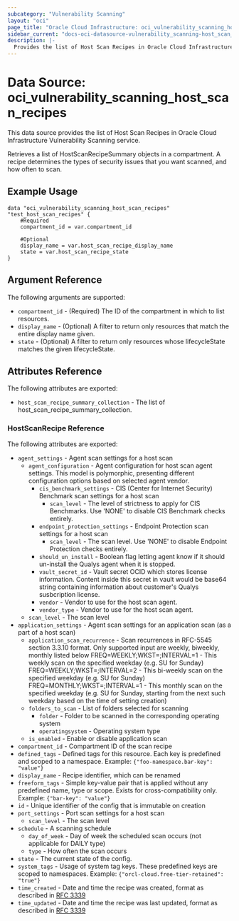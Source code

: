 ```yaml
---
subcategory: "Vulnerability Scanning"
layout: "oci"
page_title: "Oracle Cloud Infrastructure: oci_vulnerability_scanning_host_scan_recipes"
sidebar_current: "docs-oci-datasource-vulnerability_scanning-host_scan_recipes"
description: |-
  Provides the list of Host Scan Recipes in Oracle Cloud Infrastructure Vulnerability Scanning service
---
```


# Data Source: oci_vulnerability_scanning_host_scan_recipes
This data source provides the list of Host Scan Recipes in Oracle Cloud Infrastructure Vulnerability Scanning service.

Retrieves a list of HostScanRecipeSummary objects in a compartment. A recipe determines the types of security issues that you want scanned, and how often to scan.


## Example Usage

```hcl
data "oci_vulnerability_scanning_host_scan_recipes" "test_host_scan_recipes" {
	#Required
	compartment_id = var.compartment_id

	#Optional
	display_name = var.host_scan_recipe_display_name
	state = var.host_scan_recipe_state
}
```

## Argument Reference

The following arguments are supported:

* `compartment_id` - (Required) The ID of the compartment in which to list resources.
* `display_name` - (Optional) A filter to return only resources that match the entire display name given.
* `state` - (Optional) A filter to return only resources whose lifecycleState matches the given lifecycleState.


## Attributes Reference

The following attributes are exported:

* `host_scan_recipe_summary_collection` - The list of host_scan_recipe_summary_collection.

### HostScanRecipe Reference

The following attributes are exported:

* `agent_settings` - Agent scan settings for a host scan
	* `agent_configuration` - Agent configuration for host scan agent settings. This model is polymorphic, presenting different configuration options based on selected agent vendor.
		* `cis_benchmark_settings` - CIS (Center for Internet Security) Benchmark scan settings for a host scan
			* `scan_level` - The level of strictness to apply for CIS Benchmarks. Use 'NONE' to disable CIS Benchmark checks entirely.
		* `endpoint_protection_settings` - Endpoint Protection scan settings for a host scan
			* `scan_level` - The scan level. Use 'NONE' to disable Endpoint Protection checks entirely.
		* `should_un_install` - Boolean flag letting agent know if it should un-install the Qualys agent when it is stopped.
		* `vault_secret_id` - Vault secret OCID which stores license information. Content inside this secret in vault would be base64 string containing information about customer's Qualys susbcription license.
		* `vendor` - Vendor to use for the host scan agent.
		* `vendor_type` - Vendor to use for the host scan agent.
	* `scan_level` - The scan level
* `application_settings` - Agent scan settings for an application scan (as a part of a host scan)
	* `application_scan_recurrence` - Scan recurrences in RFC-5545 section 3.3.10 format. Only supported input are weekly, biweekly, monthly listed below FREQ=WEEKLY;WKST=<weekday>;INTERVAL=1 - This weekly scan on the specified weekday (e.g. SU for Sunday) FREQ=WEEKLY;WKST=<weekday>;INTERVAL=2 - This bi-weekly scan on the specified weekday (e.g. SU for Sunday) FREQ=MONTHLY;WKST=<weekday>;INTERVAL=1 - This monthly scan on the specified weekday (e.g. SU for Sunday, starting from the next such weekday based on the time of setting creation)
	* `folders_to_scan` - List of folders selected for scanning
		* `folder` - Folder to be scanned in the corresponding operating system
		* `operatingsystem` - Operating system type
	* `is_enabled` - Enable or disable application scan
* `compartment_id` - Compartment ID of the scan recipe
* `defined_tags` - Defined tags for this resource. Each key is predefined and scoped to a namespace. Example: `{"foo-namespace.bar-key": "value"}` 
* `display_name` - Recipe identifier, which can be renamed
* `freeform_tags` - Simple key-value pair that is applied without any predefined name, type or scope. Exists for cross-compatibility only. Example: `{"bar-key": "value"}` 
* `id` - Unique identifier of the config that is immutable on creation
* `port_settings` - Port scan settings for a host scan
	* `scan_level` - The scan level
* `schedule` - A scanning schedule
	* `day_of_week` - Day of week the scheduled scan occurs (not applicable for DAILY type)
	* `type` - How often the scan occurs
* `state` - The current state of the config.
* `system_tags` - Usage of system tag keys. These predefined keys are scoped to namespaces. Example: `{"orcl-cloud.free-tier-retained": "true"}` 
* `time_created` - Date and time the recipe was created, format as described in [RFC 3339](https://tools.ietf.org/rfc/rfc3339)
* `time_updated` - Date and time the recipe was last updated, format as described in [RFC 3339](https://tools.ietf.org/rfc/rfc3339)


